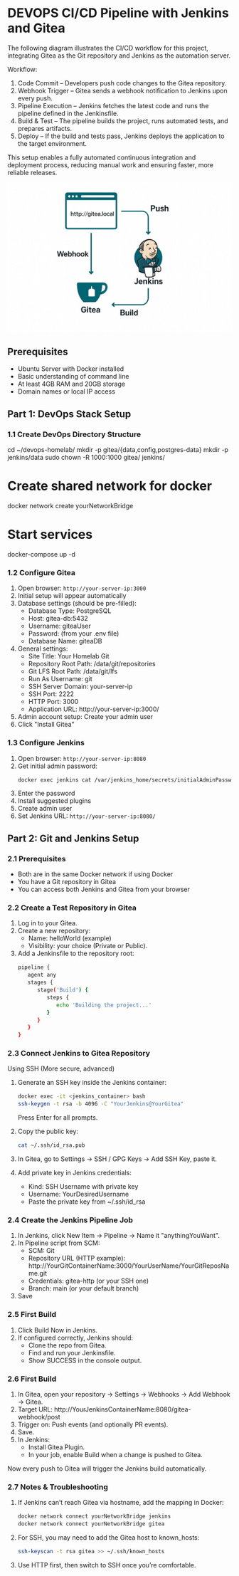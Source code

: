 # DEVOPS CI/CD Pipeline with Jenkins and Gitea
The following diagram illustrates the CI/CD workflow for this project, integrating Gitea as the Git repository and Jenkins as the automation server.

Workflow:
1. Code Commit – Developers push code changes to the Gitea repository.
2. Webhook Trigger – Gitea sends a webhook notification to Jenkins upon every push.
3. Pipeline Execution – Jenkins fetches the latest code and runs the pipeline defined in the Jenkinsfile.
4. Build & Test – The pipeline builds the project, runs automated tests, and prepares artifacts.
5. Deploy – If the build and tests pass, Jenkins deploys the application to the target environment.

This setup enables a fully automated continuous integration and deployment process, reducing manual work and ensuring faster, more reliable releases.

![CI/CD Flowchart](flowchart.png)

## Prerequisites

- Ubuntu Server with Docker installed
- Basic understanding of command line
- At least 4GB RAM and 20GB storage
- Domain names or local IP access


## Part 1: DevOps Stack Setup

### 1.1 Create DevOps Directory Structure

cd ~/devops-homelab/
mkdir -p gitea/{data,config,postgres-data}
mkdir -p jenkins/data
sudo chown -R 1000:1000 gitea/ jenkins/

# Create shared network for docker
docker network create yourNetworkBridge

# Start services
docker-compose up -d


### 1.2 Configure Gitea

1. Open browser: `http://your-server-ip:3000`
2. Initial setup will appear automatically
3. Database settings (should be pre-filled):
   - Database Type: PostgreSQL
   - Host: gitea-db:5432
   - Username: giteaUser
   - Password: (from your .env file)
   - Database Name: giteaDB
4. General settings:
   - Site Title: Your Homelab Git
   - Repository Root Path: /data/git/repositories
   - Git LFS Root Path: /data/git/lfs
   - Run As Username: git
   - SSH Server Domain: your-server-ip
   - SSH Port: 2222
   - HTTP Port: 3000
   - Application URL: http://your-server-ip:3000/
5. Admin account setup: Create your admin user
6. Click "Install Gitea"


### 1.3 Configure Jenkins

1. Open browser: `http://your-server-ip:8080`
2. Get initial admin password:
   ```bash
   docker exec jenkins cat /var/jenkins_home/secrets/initialAdminPassword
   ```
3. Enter the password
4. Install suggested plugins
5. Create admin user
6. Set Jenkins URL: `http://your-server-ip:8080/`


## Part 2: Git and Jenkins Setup

### 2.1 Prerequisites

- Both are in the same Docker network if using Docker
- You have a Git repository in Gitea
- You can access both Jenkins and Gitea from your browser


### 2.2 Create a Test Repository in Gitea

1. Log in to your Gitea.
2. Create a new repository:
   - Name: helloWorld (example)
   - Visibility: your choice (Private or Public).
3. Add a Jenkinsfile to the repository root:
   ```bash
   pipeline {
      agent any
      stages {
         stage('Build') {
            steps {
               echo 'Building the project...'
            }
         }
      }
   }
   ```

### 2.3 Connect Jenkins to Gitea Repository
Using SSH (More secure, advanced)

1. Generate an SSH key inside the Jenkins container:
   ```bash
   docker exec -it <jenkins_container> bash
   ssh-keygen -t rsa -b 4096 -C "YourJenkins@YourGitea"
   ```

   Press Enter for all prompts.

2. Copy the public key:
   ```bash
   cat ~/.ssh/id_rsa.pub
   ```

3. In Gitea, go to Settings → SSH / GPG Keys → Add SSH Key, paste it.
4. Add private key in Jenkins credentials:
   - Kind: SSH Username with private key
   - Username: YourDesiredUsername
   - Paste the private key from ~/.ssh/id_rsa


### 2.4 Create the Jenkins Pipeline Job

1. In Jenkins, click New Item → Pipeline → Name it "anythingYouWant".
2. In Pipeline script from SCM:
   - SCM: Git
   - Repository URL (HTTP example): http://YourGitContainerName:3000/YourUserName/YourGitReposName.git
   - Credentials: gitea-http (or your SSH one)
   - Branch: main (or your default branch)
3. Save


### 2.5 First Build

1. Click Build Now in Jenkins.
2. If configured correctly, Jenkins should:
   - Clone the repo from Gitea.
   - Find and run your Jenkinsfile.
   - Show SUCCESS in the console output.


### 2.6 First Build

1. In Gitea, open your repository → Settings → Webhooks → Add Webhook → Gitea.
2. Target URL: http://YourJenkinsContainerName:8080/gitea-webhook/post
3. Trigger on: Push events (and optionally PR events).
4. Save.
5. In Jenkins:
   - Install Gitea Plugin.
   - In your job, enable Build when a change is pushed to Gitea.

Now every push to Gitea will trigger the Jenkins build automatically.


### 2.7 Notes & Troubleshooting

1. If Jenkins can’t reach Gitea via hostname, add the mapping in Docker:
   ```bash
   docker network connect yourNetworkBridge jenkins
   docker network connect yourNetworkBridge gitea
   ```

2. For SSH, you may need to add the Gitea host to known_hosts:
   ```bash
   ssh-keyscan -t rsa gitea >> ~/.ssh/known_hosts
   ```

3. Use HTTP first, then switch to SSH once you’re comfortable.
